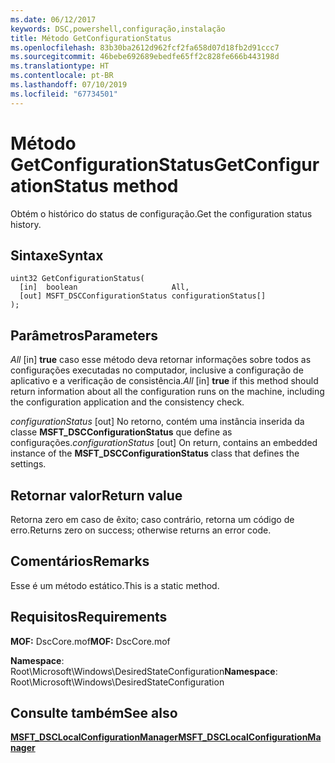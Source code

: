 ```yaml
---
ms.date: 06/12/2017
keywords: DSC,powershell,configuração,instalação
title: Método GetConfigurationStatus
ms.openlocfilehash: 83b30ba2612d962fcf2fa658d07d18fb2d91ccc7
ms.sourcegitcommit: 46bebe692689ebedfe65ff2c828fe666b443198d
ms.translationtype: HT
ms.contentlocale: pt-BR
ms.lasthandoff: 07/10/2019
ms.locfileid: "67734501"
---
```

# <a name="getconfigurationstatus-method"></a><span data-ttu-id="7e3cc-103">Método GetConfigurationStatus</span><span class="sxs-lookup"><span data-stu-id="7e3cc-103">GetConfigurationStatus method</span></span>

<span data-ttu-id="7e3cc-104">Obtém o histórico do status de configuração.</span><span class="sxs-lookup"><span data-stu-id="7e3cc-104">Get the configuration status history.</span></span>

## <a name="syntax"></a><span data-ttu-id="7e3cc-105">Sintaxe</span><span class="sxs-lookup"><span data-stu-id="7e3cc-105">Syntax</span></span>

```mof
uint32 GetConfigurationStatus(
  [in]  boolean                     All,
  [out] MSFT_DSCConfigurationStatus configurationStatus[]
);
```

## <a name="parameters"></a><span data-ttu-id="7e3cc-106">Parâmetros</span><span class="sxs-lookup"><span data-stu-id="7e3cc-106">Parameters</span></span>

<span data-ttu-id="7e3cc-107">*All* \[in\] **true** caso esse método deva retornar informações sobre todos as configurações executadas no computador, inclusive a configuração de aplicativo e a verificação de consistência.</span><span class="sxs-lookup"><span data-stu-id="7e3cc-107">*All* \[in\] **true** if this method should return information about all the configuration runs on the machine, including the configuration application and the consistency check.</span></span>

<span data-ttu-id="7e3cc-108">*configurationStatus* \[out\] No retorno, contém uma instância inserida da classe **MSFT_DSCConfigurationStatus** que define as configurações.</span><span class="sxs-lookup"><span data-stu-id="7e3cc-108">*configurationStatus* \[out\] On return, contains an embedded instance of the **MSFT_DSCConfigurationStatus** class that defines the settings.</span></span>

## <a name="return-value"></a><span data-ttu-id="7e3cc-109">Retornar valor</span><span class="sxs-lookup"><span data-stu-id="7e3cc-109">Return value</span></span>

<span data-ttu-id="7e3cc-110">Retorna zero em caso de êxito; caso contrário, retorna um código de erro.</span><span class="sxs-lookup"><span data-stu-id="7e3cc-110">Returns zero on success; otherwise returns an error code.</span></span>

## <a name="remarks"></a><span data-ttu-id="7e3cc-111">Comentários</span><span class="sxs-lookup"><span data-stu-id="7e3cc-111">Remarks</span></span>

<span data-ttu-id="7e3cc-112">Esse é um método estático.</span><span class="sxs-lookup"><span data-stu-id="7e3cc-112">This is a static method.</span></span>

## <a name="requirements"></a><span data-ttu-id="7e3cc-113">Requisitos</span><span class="sxs-lookup"><span data-stu-id="7e3cc-113">Requirements</span></span>

<span data-ttu-id="7e3cc-114">**MOF:** DscCore.mof</span><span class="sxs-lookup"><span data-stu-id="7e3cc-114">**MOF:** DscCore.mof</span></span>

<span data-ttu-id="7e3cc-115">**Namespace**: Root\Microsoft\Windows\DesiredStateConfiguration</span><span class="sxs-lookup"><span data-stu-id="7e3cc-115">**Namespace**: Root\Microsoft\Windows\DesiredStateConfiguration</span></span>

## <a name="see-also"></a><span data-ttu-id="7e3cc-116">Consulte também</span><span class="sxs-lookup"><span data-stu-id="7e3cc-116">See also</span></span>

[<span data-ttu-id="7e3cc-117">**MSFT_DSCLocalConfigurationManager**</span><span class="sxs-lookup"><span data-stu-id="7e3cc-117">**MSFT_DSCLocalConfigurationManager**</span></span>](msft-dsclocalconfigurationmanager.md)
